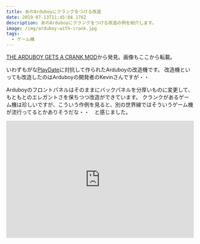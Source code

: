 ```yaml
---
title: あのArduboyにクランクをつける改造
date: 2019-07-13T11:45:04.176Z
description: あのArduboyにクランクをつける改造の例を紹介します。
image: /img/arduboy-with-crank.jpg
tags:
  - ゲーム機
---
```

[THE ARDUBOY GETS A CRANK MOD](https://hackaday.com/2019/07/02/the-arduboy-gets-a-crank-mod/)から発見。画像もここから転載。

いわずもがな[PlayDate](https://play.date/)に対抗して作られたArduboyの改造機です。
改造機といっても改造したのはArduboyの開発者のKevinさんですが・・

Arduboyのフロントパネルはそのままにバックパネルを分厚いものに変更して、もともとのエレガントさを保ちつつ改造ができています。
クランクがあるゲーム機は珍しいですが、こういう作例を見ると、別の世界線ではそういうゲーム機が流行ってるとかありそうだな・・　と感じました。


<iframe width="100%" height="315" src="https://www.youtube.com/embed/c6Hb8NlWc6Q" frameborder="0" allow="accelerometer; autoplay; encrypted-media; gyroscope; picture-in-picture" allowfullscreen></iframe>
